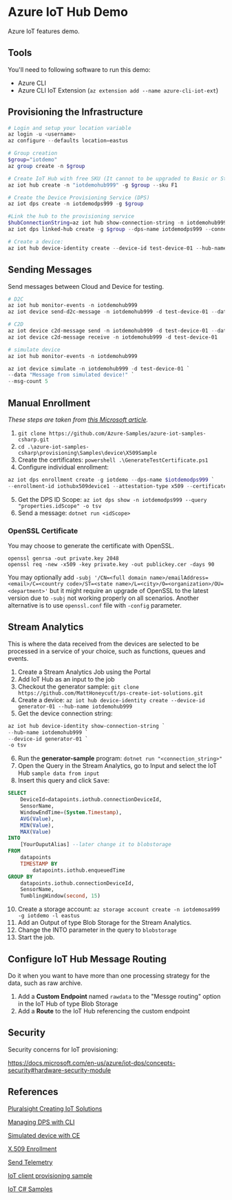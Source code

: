 # Azure IoT Hub Demo

Azure IoT features demo.

## Tools

You'll need to following software to run this demo:

* Azure CLI
* Azure CLI IoT Extension (`az extension add --name azure-cli-iot-ext`)

## Provisioning the Infrastructure

```powershell
# Login and setup your location variable
az login -u <username>
az configure --defaults location=eastus

# Group creation
$group="iotdemo"
az group create -n $group

# Create IoT Hub with free SKU (It cannot to be upgraded to Basic or Standard)
az iot hub create -n "iotdemohub999" -g $group --sku F1

# Create the Device Provisioning Service (DPS)
az iot dps create -n iotdemodps999 -g $group

#Link the hub to the provisioning service
$hubConnectionString=az iot hub show-connection-string -n iotdemohub999 -o tsv
az iot dps linked-hub create -g $group --dps-name iotdemodps999 --connection-string $hubConnectionString

# Create a device:
az iot hub device-identity create --device-id test-device-01 --hub-name iotdemohub999
```

## Sending Messages

Send messages between Cloud and Device for testing.

```powershell
# D2C
az iot hub monitor-events -n iotdemohub999
az iot device send-d2c-message -n iotdemohub999 -d test-device-01 --data 'Hello from Azure CLI'

# C2D
az iot device c2d-message send -n iotdemohub999 -d test-device-01 --data 'Hello, device, from Azure CLI'
az iot device c2d-message receive -n iotdemohub999 -d test-device-01

# simulate device
az iot hub monitor-events -n iotdemohub999

az iot device simulate -n iotdemohub999 -d test-device-01 `
--data "Message from simulated device!" `
--msg-count 5
```

## Manual Enrollment

*These steps are taken from [this Microsoft article](https://docs.microsoft.com/en-us/azure/iot-dps/quick-create-simulated-device-x509-csharp).*

1. `git clone https://github.com/Azure-Samples/azure-iot-samples-csharp.git`
2. `cd .\azure-iot-samples-csharp\provisioning\Samples\device\X509Sample`
3. Create the certificates: `powershell .\GenerateTestCertificate.ps1`
4. Configure individual enrollment:
```powershell
az iot dps enrollment create -g iotdemo --dps-name $iotdemodps999 `
--enrollment-id iothubx509device1 --attestation-type x509 --certificate-path certificate.cer
```
5. Get the DPS ID Scope: `az iot dps show -n iotdemodps999 --query "properties.idScope" -o tsv`
6. Send a message: `dotnet run <idScope>`

### OpenSSL Certificate

You may choose to generate the certificate with OpenSSL.

```
openssl genrsa -out private.key 2048
openssl req -new -x509 -key private.key -out publickey.cer -days 90
```

You may optionally add `-subj '/CN=<full domain name>/emailAddress=<email>/C=<country code>/ST=<state name>/L=<city>/O=<organization>/OU=<department>'` but it might require an upgrade of OpenSSL to the latest version due to `-subj` not working properly on all scenarios. Another alternative is to use `openssl.conf` file with `-config` parameter.

## Stream Analytics

This is where the data received from the devices are selected to be processed in a service of your choice, such as functions, queues and events.

1. Create a Stream Analytics Job using the Portal
2. Add IoT Hub as an input to the job
3. Checkout the generator sample: `git clone https://github.com/MattHoneycutt/ps-create-iot-solutions.git`
4. Create a device: `az iot hub device-identity create --device-id generator-01 --hub-name iotdemohub999`
5. Get the device connection string:

```powershell
az iot hub device-identity show-connection-string `
--hub-name iotdemohub999 `
--device-id generator-01 `
-o tsv
```
6. Run the **generator-sample** program: `dotnet run "<connection_string>"`
7. Open the Query in the Stream Analytics, go to Input and select the IoT Hub `sample data from input`
9. Insert this query and click <kbd>Save</kbd>:

```sql
SELECT
	DeviceId=datapoints.iothub.connectionDeviceId,
	SensorName,
	WindowEndTime=(System.Timestamp),
	AVG(Value),
	MIN(Value),
	MAX(Value)
INTO
	[YourOuputAlias] --later change it to blobstorage
FROM
	datapoints
	TIMESTAMP BY
		datapoints.iothub.enqueuedTime
GROUP BY
	datapoints.iothub.connectionDeviceId,
	SensorName,
	TumblingWindow(second, 15)
```
10. Create a storage account: `az storage account create -n iotdemosa999 -g iotdemo -l eastus`
11. Add an Output of type Blob Storage for the Stream Analytics.
12. Change the INTO parameter in the query to `blobstorage`
13. Start the job.

## Configure IoT Hub Message Routing

Do it when you want to have more than one processing strategy for the data, such as raw archive.

1. Add a **Custom Endpoint** named `rawdata` to the "Messge routing" option in the IoT Hub of type Blob Storage
2. Add a **Route** to the IoT Hub referencing the custom endpoint


## Security

Security concerns for IoT provisioning:

https://docs.microsoft.com/en-us/azure/iot-dps/concepts-security#hardware-security-module

## References

[Pluralsight Creating IoT Solutions](https://app.pluralsight.com/library/courses/microsoft-azure-iot-solutions-creating/table-of-contents)

[Managing DPS with CLI](https://docs.microsoft.com/en-us/azure/iot-dps/how-to-manage-dps-with-cli)

[Simulated device with CE](https://docs.microsoft.com/en-us/azure/iot-dps/quick-create-simulated-device-x509-csharp)

[X.509 Enrollment](https://docs.microsoft.com/en-us/azure/iot-dps/quick-enroll-device-x509-csharp)

[Send Telemetry](https://docs.microsoft.com/en-us/azure/iot-hub/quickstart-send-telemetry-dotnet)

[IoT client provisioning sample](https://github.com/MattHoneycutt/ps-create-iot-solutions/tree/master/device-provisioning-sample)

[IoT C# Samples](https://github.com/MattHoneycutt/ps-create-iot-solutions)
